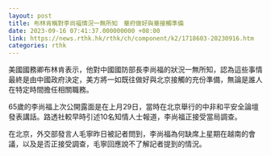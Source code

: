 ```yaml
---
layout: post
title: 布林肯稱對李尚福情況一無所知　華府做好與華接觸準備
date: 2023-09-16 07:41:37.000000000 +08:00
link: https://news.rthk.hk/rthk/ch/component/k2/1718603-20230916.htm
categories: rthk
---
```


美國國務卿布林肯表示，他對中國國防部長李尚福的狀況一無所知，認為這些事情最終是由中國政府決定，美方將一如既往做好與北京接觸的充份準備，無論是誰人在特定時間擔任相關職務。

65歲的李尚福上次公開露面是在上月29日，當時在北京舉行的中非和平安全論壇發表講話。路透社較早時引述10名知情人士報道，李尚福正接受當局調查。

在北京，外交部發言人毛寧昨日被記者問到，李尚福為何缺席上星期在越南的會議，以及是否正接受調查，毛寧回應說不了解記者提到的情況。
